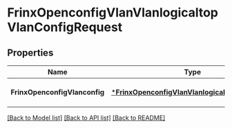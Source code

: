 # FrinxOpenconfigVlanVlanlogicaltopVlanConfigRequest

## Properties
Name | Type | Description | Notes
------------ | ------------- | ------------- | -------------
**FrinxOpenconfigVlanconfig** | [***FrinxOpenconfigVlanVlanlogicaltopVlanConfig**](frinx.openconfig.vlan.vlanlogicaltop.vlan.Config.md) |  | [optional] [default to null]

[[Back to Model list]](../README.md#documentation-for-models) [[Back to API list]](../README.md#documentation-for-api-endpoints) [[Back to README]](../README.md)


